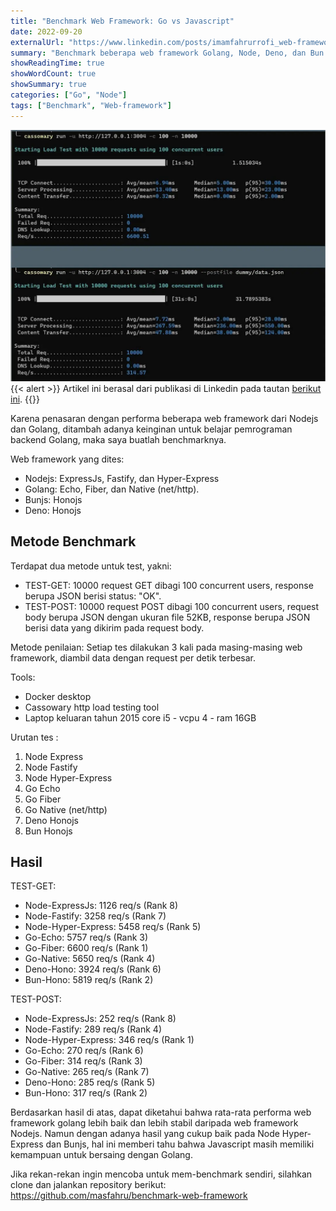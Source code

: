 ```yaml
---
title: "Benchmark Web Framework: Go vs Javascript"
date: 2022-09-20
externalUrl: "https://www.linkedin.com/posts/imamfahrurrofi_web-framework-benchmark-nodejs-vs-go-activity-6976213913256300544-aQct"
summary: "Benchmark beberapa web framework Golang, Node, Deno, dan Bun dengan menggunakan container untuk mengetahui kecepatan pemrosesan payload pada HTTP Method POST di setiap framework."
showReadingTime: true
showWordCount: true
showSummary: true
categories: ["Go", "Node"]
tags: ["Benchmark", "Web-framework"]
---
```

<img class="thumbnailshadow" src="featured.webp"/>
{{< alert >}}
Artikel ini berasal dari publikasi di Linkedin pada tautan <a target="_blank" href="https://www.linkedin.com/posts/imamfahrurrofi_web-framework-benchmark-nodejs-vs-go-activity-6976213913256300544-aQct">berikut ini</a>.
{{</ alert >}}

Karena penasaran dengan performa beberapa web framework dari Nodejs dan Golang, ditambah adanya keinginan untuk belajar pemrograman backend Golang, maka saya buatlah benchmarknya.

Web framework yang dites:

- Nodejs: ExpressJs, Fastify, dan Hyper-Express
- Golang: Echo, Fiber, dan Native (net/http).
- Bunjs: Honojs
- Deno: Honojs

## Metode Benchmark

Terdapat dua metode untuk test, yakni:

- TEST-GET: 10000 request GET dibagi 100 concurrent users, response berupa JSON berisi status: "OK".
- TEST-POST: 10000 request POST dibagi 100 concurrent users, request body berupa JSON dengan ukuran file 52KB, response berupa JSON berisi data yang dikirim pada request body.

Metode penilaian:
Setiap tes dilakukan 3 kali pada masing-masing web framework, diambil data dengan request per detik terbesar.

Tools:

- Docker desktop
- Cassowary http load testing tool
- Laptop keluaran tahun 2015 core i5 - vcpu 4 - ram 16GB

Urutan tes :

1. Node Express
2. Node Fastify
3. Node Hyper-Express
4. Go Echo
5. Go Fiber
6. Go Native (net/http)
7. Deno Honojs
8. Bun Honojs

## Hasil

TEST-GET:

- Node-ExpressJs: 1126 req/s (Rank 8)
- Node-Fastify: 3258 req/s (Rank 7)
- Node-Hyper-Express: 5458 req/s (Rank 5)
- Go-Echo: 5757 req/s (Rank 3)
- Go-Fiber: 6600 req/s (Rank 1)
- Go-Native: 5650 req/s (Rank 4)
- Deno-Hono: 3924 req/s (Rank 6)
- Bun-Hono: 5819 req/s (Rank 2)

TEST-POST:

- Node-ExpressJs: 252 req/s (Rank 8)
- Node-Fastify: 289 req/s (Rank 4)
- Node-Hyper-Express: 346 req/s (Rank 1)
- Go-Echo: 270 req/s (Rank 6)
- Go-Fiber: 314 req/s (Rank 3)
- Go-Native: 265 req/s (Rank 7)
- Deno-Hono: 285 req/s (Rank 5)
- Bun-Hono: 317 req/s (Rank 2)

Berdasarkan hasil di atas, dapat diketahui bahwa rata-rata performa web framework golang lebih baik dan lebih stabil daripada web framework Nodejs. Namun dengan adanya hasil yang cukup baik pada Node Hyper-Express dan Bunjs, hal ini memberi tahu bahwa Javascript masih memiliki kemampuan untuk bersaing dengan Golang.

Jika rekan-rekan ingin mencoba untuk mem-benchmark sendiri, silahkan clone dan jalankan repository berikut: <https://github.com/masfahru/benchmark-web-framework>
